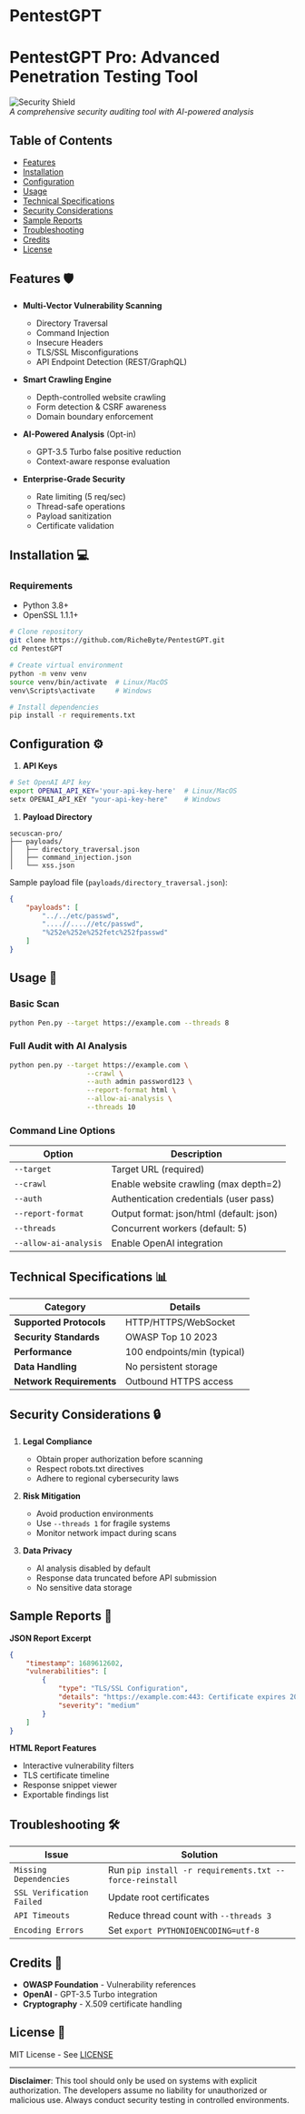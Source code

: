 # PentestGPT


# PentestGPT Pro: Advanced Penetration Testing Tool

![Security Shield](https://img.icons8.com/color/96/000000/security-checked--v2.png)  
*A comprehensive security auditing tool with AI-powered analysis*

## Table of Contents
- [Features](#features)
- [Installation](#installation)
- [Configuration](#configuration)
- [Usage](#usage)
- [Technical Specifications](#technical-specifications)
- [Security Considerations](#security-considerations)
- [Sample Reports](#sample-reports)
- [Troubleshooting](#troubleshooting)
- [Credits](#credits)
- [License](#license)

## Features 🛡️
- **Multi-Vector Vulnerability Scanning**
  - Directory Traversal
  - Command Injection
  - Insecure Headers
  - TLS/SSL Misconfigurations
  - API Endpoint Detection (REST/GraphQL)
  
- **Smart Crawling Engine**
  - Depth-controlled website crawling
  - Form detection & CSRF awareness
  - Domain boundary enforcement

- **AI-Powered Analysis** (Opt-in)
  - GPT-3.5 Turbo false positive reduction
  - Context-aware response evaluation

- **Enterprise-Grade Security**
  - Rate limiting (5 req/sec)
  - Thread-safe operations
  - Payload sanitization
  - Certificate validation

## Installation 💻

### Requirements
- Python 3.8+
- OpenSSL 1.1.1+

```bash
# Clone repository
git clone https://github.com/RicheByte/PentestGPT.git
cd PentestGPT

# Create virtual environment
python -m venv venv
source venv/bin/activate  # Linux/MacOS
venv\Scripts\activate     # Windows

# Install dependencies
pip install -r requirements.txt
```

## Configuration ⚙️

1. **API Keys**
```bash
# Set OpenAI API key
export OPENAI_API_KEY='your-api-key-here'  # Linux/MacOS
setx OPENAI_API_KEY "your-api-key-here"    # Windows
```

1. **Payload Directory**
```
secuscan-pro/
├── payloads/
│   ├── directory_traversal.json
│   ├── command_injection.json
│   └── xss.json
```

Sample payload file (`payloads/directory_traversal.json`):
```json
{
    "payloads": [
        "../../etc/passwd",
        "....//....//etc/passwd",
        "%252e%252e%252fetc%252fpasswd"
    ]
}
```

## Usage 🚀

### Basic Scan
```bash
python Pen.py --target https://example.com --threads 8
```

### Full Audit with AI Analysis
```bash
python pen.py --target https://example.com \
                   --crawl \
                   --auth admin password123 \
                   --report-format html \
                   --allow-ai-analysis \
                   --threads 10
```

### Command Line Options
| Option | Description |
|--------|-------------|
| `--target` | Target URL (required) |
| `--crawl` | Enable website crawling (max depth=2) |
| `--auth` | Authentication credentials (user pass) |
| `--report-format` | Output format: json/html (default: json) |
| `--threads` | Concurrent workers (default: 5) |
| `--allow-ai-analysis` | Enable OpenAI integration |

## Technical Specifications 📊

| Category | Details |
|----------|---------|
| **Supported Protocols** | HTTP/HTTPS/WebSocket |
| **Security Standards** | OWASP Top 10 2023 |
| **Performance** | 100 endpoints/min (typical) |
| **Data Handling** | No persistent storage |
| **Network Requirements** | Outbound HTTPS access |

## Security Considerations 🔒

1. **Legal Compliance**
   - Obtain proper authorization before scanning
   - Respect robots.txt directives
   - Adhere to regional cybersecurity laws

2. **Risk Mitigation**
   - Avoid production environments
   - Use `--threads 1` for fragile systems
   - Monitor network impact during scans

3. **Data Privacy**
   - AI analysis disabled by default
   - Response data truncated before API submission
   - No sensitive data storage

## Sample Reports 📄

**JSON Report Excerpt**
```json
{
    "timestamp": 1689612602,
    "vulnerabilities": [
        {
            "type": "TLS/SSL Configuration",
            "details": "https://example.com:443: Certificate expires 2023-12-31",
            "severity": "medium"
        }
    ]
}
```

**HTML Report Features**
- Interactive vulnerability filters
- TLS certificate timeline
- Response snippet viewer
- Exportable findings list

## Troubleshooting 🛠️

| Issue | Solution |
|-------|----------|
| `Missing Dependencies` | Run `pip install -r requirements.txt --force-reinstall` |
| `SSL Verification Failed` | Update root certificates |
| `API Timeouts` | Reduce thread count with `--threads 3` |
| `Encoding Errors` | Set `export PYTHONIOENCODING=utf-8` |

## Credits 👏

- **OWASP Foundation** - Vulnerability references
- **OpenAI** - GPT-3.5 Turbo integration
- **Cryptography** - X.509 certificate handling

## License 📜

MIT License - See [LICENSE](LICENSE) 

---

**Disclaimer**: This tool should only be used on systems with explicit authorization. The developers assume no liability for unauthorized or malicious use. Always conduct security testing in controlled environments.
